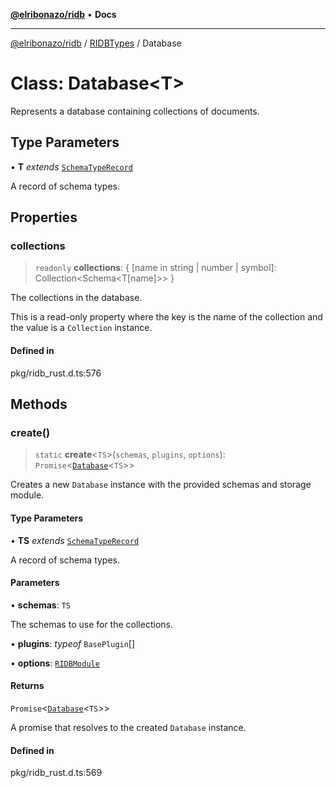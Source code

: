 [**@elribonazo/ridb**](../../../README.md) • **Docs**

***

[@elribonazo/ridb](../../../README.md) / [RIDBTypes](../README.md) / Database

# Class: Database\<T\>

Represents a database containing collections of documents.

## Type Parameters

• **T** *extends* [`SchemaTypeRecord`](../type-aliases/SchemaTypeRecord.md)

A record of schema types.

## Properties

### collections

> `readonly` **collections**: \{ \[name in string \| number \| symbol\]: Collection\<Schema\<T\[name\]\>\> \}

The collections in the database.

This is a read-only property where the key is the name of the collection and the value is a `Collection` instance.

#### Defined in

pkg/ridb\_rust.d.ts:576

## Methods

### create()

> `static` **create**\<`TS`\>(`schemas`, `plugins`, `options`): `Promise`\<[`Database`](Database.md)\<`TS`\>\>

Creates a new `Database` instance with the provided schemas and storage module.

#### Type Parameters

• **TS** *extends* [`SchemaTypeRecord`](../type-aliases/SchemaTypeRecord.md)

A record of schema types.

#### Parameters

• **schemas**: `TS`

The schemas to use for the collections.

• **plugins**: *typeof* `BasePlugin`[]

• **options**: [`RIDBModule`](../type-aliases/RIDBModule.md)

#### Returns

`Promise`\<[`Database`](Database.md)\<`TS`\>\>

A promise that resolves to the created `Database` instance.

#### Defined in

pkg/ridb\_rust.d.ts:569
